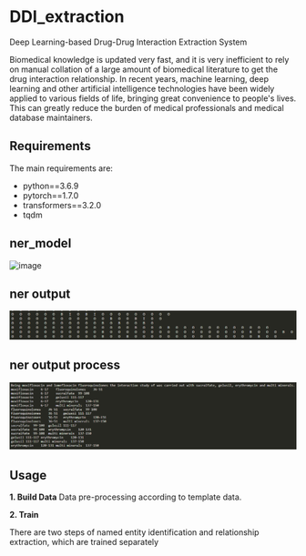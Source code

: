# DDI_extraction
Deep Learning-based Drug-Drug Interaction Extraction System

Biomedical knowledge is updated very fast, and it is very inefficient to rely on manual collation of a large amount of biomedical literature to get the drug interaction relationship.
In recent years, machine learning, deep learning and other artificial intelligence technologies have been widely applied to various fields of life, bringing great convenience to people's lives. This can greatly reduce the burden of medical professionals and medical database maintainers.

## Requirements

The main requirements are:

  - python==3.6.9
  - pytorch==1.7.0
  - transformers==3.2.0
  - tqdm

## ner_model
 ![image](image/ner_model.png)
 
## ner output
 ![image](image/ner_output.png)

## ner output process
 ![image](image/process_nerout.png)
 
## Usage

**1. Build Data**
Data pre-processing according to template data.

**2. Train**

There are two steps of named entity identification and relationship extraction, which are trained separately
